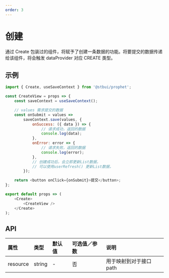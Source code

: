 ```yaml
---
order: 3
---
```


# 创建

通过 Create 包装过的组件，将赋予了创建一条数据的功能。将要提交的数据传递给该组件，将会触发 dataProvider 对应 CREATE 类型。

## 示例

```js
import { Create, useSaveContext } from '@stbui/prophet';

const CreateView = props => {
    const saveContext = useSaveContext();

    // values 需求提交的数据
    const onSubmit = values =>
        saveContext.save(values, {
            onSuccess: ({ data }) => {
                // 请求成功，返回的数据
                console.log(data);
            },
            onError: error => {
                // 请求失败，返回的数据
                console.log(error);
            },
            // 创建成功后，会立即更新List数据，
            // 可以使用userRefresh() 更新List数据，
        });

    return <button onClick={onSubmit}>提交</button>;
};

export default props => (
    <Create>
        <CreateView />
    </Create>
);
```

## API

| 属性     | 类型   | 默认值 | 可选值／参数 | 说明                    |
| :------- | :----- | :----- | :----------- | :---------------------- |
| resource | string | -      | 否           | 用于映射到对于接口 path |

